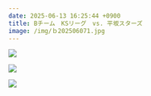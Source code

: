 ```yaml
---
date: 2025-06-13 16:25:44 +0900
title: Bチーム　KSリーグ　vs. 平坂スターズ
image: /img/ｂ202506071.jpg
---
```

![](/img/ｂ202506072.jpg)

![](/img/ｂ202506073.jpg)

![](/img/ｂ202506074.jpg)
